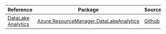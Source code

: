 | Reference | Package | Source |
|---|---|---|
|[DataLake Analytics](resourcemanager.datalakeanalytics-readme.md)|[Azure.ResourceManager.DataLakeAnalytics](https://www.nuget.org/packages/Azure.ResourceManager.DataLakeAnalytics)|[Github](https://github.com/Azure/azure-sdk-for-net/blob/main/sdk/datalake-analytics/Azure.ResourceManager.DataLakeAnalytics)|
